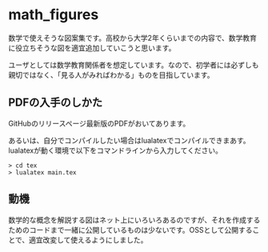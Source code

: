 # math_figures
数学で使えそうな図案集です。高校から大学2年くらいまでの内容で、数学教育に役立ちそうな図を適宜追加していこうと思います。

ユーザとしては数学教育関係者を想定しています。なので、初学者には必ずしも親切ではなく、「見る人がみればわかる」ものを目指しています。

## PDFの入手のしかた

GitHubのリリースページ最新版のPDFがおいてあります。

あるいは、自分でコンパイルしたい場合はlualatexでコンパイルできまあす。lualatexが動く環境で以下をコマンドラインから入力してください。

```
> cd tex
> lualatex main.tex
```

## 動機

数学的な概念を解説する図はネット上にいろいろあるのですが、それを作成するためのコードまで一緒に公開しているものは少ないです。OSSとして公開することで、適宜改変して使えるようにしました。
